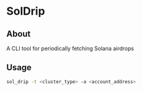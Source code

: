 # SolDrip

## About

A CLI tool for periodically fetching Solana airdrops

## Usage

```bash
sol_drip -t <cluster_type> -a <account_address>
```